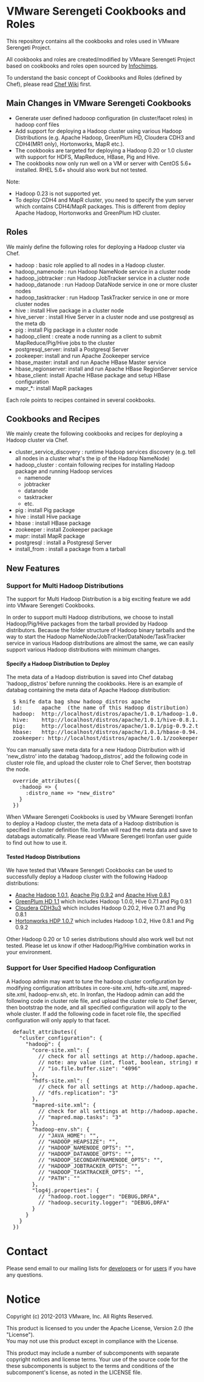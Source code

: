 # VMware Serengeti Cookbooks and Roles

This repository contains all the cookbooks and roles used in VMware Serengeti Project.

All cookbooks and roles are created/modified by VMware Serengeti Project based on cookbooks and roles open sourced by [Infochimps](https://github.com/infochimps-labs/ironfan-pantry).

To understand the basic concept of Cookbooks and Roles (defined by Chef), please read [Chef Wiki](http://wiki.opscode.com/display/chef/Home) first.

## Main Changes in VMware Serengeti Cookbooks

* Generate user defined hadooop configuration (in cluster/facet roles) in hadoop conf files 
* Add support for deploying a Hadoop cluster using various Hadoop Distributions (e.g. Apache Hadoop, GreenPlum HD, Cloudera CDH3 and CDH4(MR1 only), Hortonworks, MapR etc.).
* The cookbooks are targeted for deploying a Hadoop 0.20 or 1.0 cluster with support for HDFS, MapReduce, HBase, Pig and Hive.
* The cookbooks now only run well on a VM or server with CentOS 5.6+ installed. RHEL 5.6+ should also work but not tested.

Note:
* Hadoop 0.23 is not supported yet.
* To deploy CDH4 and MapR cluster, you need to specify the yum server which contains CDH4/MapR packages. This is different from deploy Apache Hadoop, Hortonworks and GreenPlum HD cluster.

## Roles

We mainly define the following roles for deploying a Hadoop cluster via Chef.

* hadoop : basic role applied to all nodes in a Hadoop cluster.
* hadoop_namenode    : run Hadoop NameNode service in a cluster node
* hadoop_jobtracker  : run Hadoop JobTracker service in a cluster node
* hadoop_datanode    : run Hadoop DataNode service in one or more cluster nodes
* hadoop_tasktracker : run Hadoop TaskTracker service in one or more cluster nodes
* hive : install Hive package in a cluster node
* hive_server : install Hive Server in a cluster node and use postgresql as the meta db
* pig  : install Pig package in a cluster node
* hadoop_client : create a node running as a client to submit MapReduce/Pig/Hive jobs to the cluster
* postgresql_server: install a Postgresql Server
* zookeeper: install and run Apache Zookeeper service
* hbase_master: install and run Apache HBase Master service
* hbase_regionserver: install and run Apache HBase RegionServer service
* hbase_client: install Apache HBase package and setup HBase configuration
* mapr_*: install MapR packages

Each role points to recipes contained in several cookbooks.

## Cookbooks and Recipes

We mainly create the following cookbooks and recipes for deploying a Hadoop cluster via Chef.

* cluster_service_discovery : runtime Hadoop services discovery (e.g. tell all nodes in a cluster what's the ip of the Hadoop NameNode)
* hadoop_cluster : contain following recipes for installing Hadoop package and running Hadoop services
   * namenode
   * jobtracker
   * datanode
   * tasktracker
   * etc.
* pig  : install Pig package
* hive : install Hive package
* hbase : install HBase package
* zookeeper : install Zookeeper package
* mapr: install MapR package
* postgresql : install a Postgresql Server
* install_from : install a package from a tarball

## New Features

### Support for Multi Hadoop Distributions

The support for Multi Hadoop Distribution is a big exciting feature we add into VMware Serengeti Cookbooks.

In order to support multi Hadoop distributions, we choose to install Hadoop/Pig/Hive packages from the tarball
provided by Hadoop distributors. Because the folder structure of Hadoop binary tarballs and the way to start 
the Hadoop NameNode/JobTracker/DataNode/TaskTracker service in various Hadoop distributions are almost the same,
we can easily support various Hadoop distributions with minimum changes.

#### Specify a Hadoop Distribution to Deploy

The meta data of a Hadoop distribution is saved into Chef databag 'hadoop_distros' before running the cookbooks.
Here is an example of databag containing the meta data of Apache Hadoop distribution:
<pre>
  $ knife data bag show hadoop_distros apache
  id:      apache  (the name of this Hadoop distribution)
  hadoop:  http://localhost/distros/apache/1.0.1/hadoop-1.0.1.tar.gz  (the url of hadoop tarball of this Hadoop distribution)
  hive:    http://localhost/distros/apache/1.0.1/hive-0.8.1.tar.gz    (the url of hive tarball of this Hadoop distribution)
  pig:     http://localhost/distros/apache/1.0.1/pig-0.9.2.tar.gz     (the url of pig tarball of this Hadoop distribution)
  hbase:   http://localhost/distros/apache/1.0.1/hbase-0.94.1.tar.gz  (the url of hbase tarball of this Hadoop distribution)
  zookeeper: http://localhost/distros/apache/1.0.1/zookeeper-3.4.3.tar.gz  (the url of zookeeper tarball of this Hadoop distribution)
</pre>
You can manually save meta data for a new Hadoop Distribution with id 'new_distro' into the databag 'hadoop_distros',
add the following code in cluster role file, and upload the cluster role to Chef Server, then bootstrap the node.
<pre>
  override_attributes({
    :hadoop => {
      :distro_name => "new_distro"
    }
  })
</pre>
When VMware Serengeti Cookbooks is used by VMware Serengeti Ironfan to deploy a Hadoop cluster, the meta data of a Hadoop distribution is
specified in cluster definition file. Ironfan will read the meta data and save to databags automatically. Please read VMware Serengeti Ironfan
user guide to find out how to use it.

#### Tested Hadoop Distributions

We have tested that VMware Serengeti Cookbooks can be used to successfully deploy a Hadoop cluster with the following Hadoop distributions:

* [Apache Hadoop 1.0.1](http://newverhost.com/pub/hadoop/common/hadoop-1.0.1/), [Apache Pig 0.9.2](http://www.us.apache.org/dist/pig/pig-0.9.2/) and [Apache Hive 0.8.1](http://www.us.apache.org/dist/hive/hive-0.8.1/)
* [GreenPlum HD 1.1](http://www.greenplum.com/products/greenplum-hd) which includes Hadoop 1.0.0, Hive 0.7.1 and Pig 0.9.1
* [Cloudera CDH3u3](http://archive.cloudera.com/cdh/3/hadoop-0.20.2-cdh3u3/) which includes Hadoop 0.20.2, Hive 0.7.1 and Pig 0.8.1
* [Hortonworks HDP 1.0.7](http://public-repo-1.hortonworks.com/HDP-1.0.7/repos/centos5/tars/hadoop-1.0.2.tar.gz) which includes Hadoop 1.0.2, Hive 0.8.1 and Pig 0.9.2

Other Hadoop 0.20 or 1.0 series distributions should also work well but not tested.
Please let us know if other Hadoop/Pig/Hive combination works in your environment.

### Support for User Specified Hadoop Configuration
A Hadoop admin may want to tune the hadoop cluster configuration by modifying configuration attributes in core-site.xml, hdfs-site.xml, mapred-site.xml, hadoop-env.sh, etc.
In Ironfan, the Hadoop admin can add the following code in cluster role file, and upload the cluster role to Chef Server, then bootstrap the node, and all specified configuration will apply to the whole cluster. If add the following code in facet role file, the specified configuration will only apply to that facet.
<pre>
  default_attributes({
    "cluster_configuration": {
      "hadoop": {
        "core-site.xml": {
          // check for all settings at http://hadoop.apache.org/common/docs/r1.0.0/core-default.html
          // note: any value (int, float, boolean, string) must be enclosed in double quotes and here is a sample:
          // "io.file.buffer.size": "4096"
        },
        "hdfs-site.xml": {
          // check for all settings at http://hadoop.apache.org/common/docs/r1.0.0/hdfs-default.html
          // "dfs.replication": "3"
        },
        "mapred-site.xml": {
          // check for all settings at http://hadoop.apache.org/common/docs/r1.0.0/mapred-default.html
          // "mapred.map.tasks": "3"
        },
        "hadoop-env.sh": {
          // "JAVA_HOME": "",
          // "HADOOP_HEAPSIZE": "",
          // "HADOOP_NAMENODE_OPTS": "",
          // "HADOOP_DATANODE_OPTS": "",
          // "HADOOP_SECONDARYNAMENODE_OPTS": "",
          // "HADOOP_JOBTRACKER_OPTS": "",
          // "HADOOP_TASKTRACKER_OPTS": "",
          // "PATH": ""
        },
        "log4j.properties": {
          // "hadoop.root.logger": "DEBUG,DRFA",
          // "hadoop.security.logger": "DEBUG,DRFA"
        }
      }
    }
  })
</pre>

# Contact
Please send email to our mailing lists for [developers](https://groups.google.com/group/serengeti-dev) or for [users](https://groups.google.com/group/serengeti-user) if you have any questions.

# Notice
Copyright (c) 2012-2013 VMware, Inc. All Rights Reserved.

This product is licensed to you under the Apache License, Version 2.0 (the "License").  
You may not use this product except in compliance with the License.  

This product may include a number of subcomponents with
separate copyright notices and license terms. Your use of the source
code for the these subcomponents is subject to the terms and
conditions of the subcomponent's license, as noted in the LICENSE file. 

